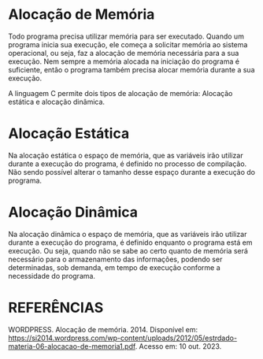 # Alocação de Memória

Todo programa precisa utilizar memória para ser executado. Quando um programa inicia sua execução, ele começa a solicitar memória ao sistema operacional, ou seja,
faz a alocação de memória necessária para a sua execução. Nem sempre a memória alocada na iniciação do programa é suficiente, então o programa também precisa alocar memória
durante a sua execução.

A linguagem C permite dois tipos de alocação de memória: Alocação estática e alocação dinâmica.

# Alocação Estática

Na alocação estática o espaço de memória, que as variáveis irão utilizar durante a execução do programa, 
é definido no processo de compilação. Não sendo possível alterar o tamanho desse espaço durante a execução do
programa.

# Alocação Dinâmica

Na alocação dinâmica o espaço de memória, que as variáveis irão utilizar durante a execução do programa, é definido enquanto o programa está em execução. Ou seja, quando não se sabe ao certo quanto de memória será necessário para o armazenamento das informações, podendo ser determinadas, sob demanda, em tempo de execução conforme a necessidade do programa.

# REFERÊNCIAS
WORDPRESS. Alocação de memória. 2014. Disponível em: https://si2014.wordpress.com/wp-content/uploads/2012/05/estrdado-materia-06-alocacao-de-memoria1.pdf. Acesso em: 10 out. 2023.
